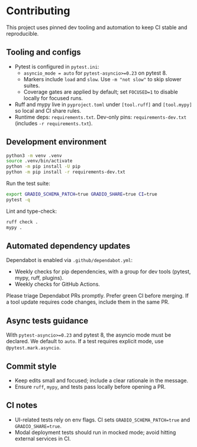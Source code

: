 # Contributing

This project uses pinned dev tooling and automation to keep CI stable and reproducible.

## Tooling and configs

- Pytest is configured in `pytest.ini`:
  - `asyncio_mode = auto` for `pytest-asyncio>=0.23` on pytest 8.
  - Markers include `load` and `slow`. Use `-m "not slow"` to skip slower suites.
  - Coverage gates are applied by default; set `FOCUSED=1` to disable locally for focused runs.
- Ruff and mypy live in `pyproject.toml` under `[tool.ruff]` and `[tool.mypy]` so local and CI share rules.
- Runtime deps: `requirements.txt`. Dev-only pins: `requirements-dev.txt` (includes `-r requirements.txt`).

## Development environment

```bash
python3 -m venv .venv
source .venv/bin/activate
python -m pip install -U pip
python -m pip install -r requirements-dev.txt
```

Run the test suite:

```bash
export GRADIO_SCHEMA_PATCH=true GRADIO_SHARE=true CI=true
pytest -q
```

Lint and type-check:

```bash
ruff check .
mypy .
```

## Automated dependency updates

Dependabot is enabled via `.github/dependabot.yml`:

- Weekly checks for pip dependencies, with a group for dev tools (pytest, mypy, ruff, plugins).
- Weekly checks for GitHub Actions.

Please triage Dependabot PRs promptly. Prefer green CI before merging. If a tool update requires code changes, include them in the same PR.

## Async tests guidance

With `pytest-asyncio>=0.23` and pytest 8, the asyncio mode must be declared. We default to `auto`. If a test requires explicit mode, use `@pytest.mark.asyncio`.

## Commit style

- Keep edits small and focused; include a clear rationale in the message.
- Ensure `ruff`, `mypy`, and tests pass locally before opening a PR.

## CI notes

- UI-related tests rely on env flags. CI sets `GRADIO_SCHEMA_PATCH=true` and `GRADIO_SHARE=true`.
- Modal deployment tests should run in mocked mode; avoid hitting external services in CI.
